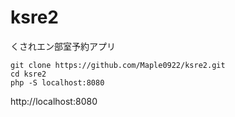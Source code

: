 # ksre2
くされエン部室予約アプリ

`git clone https://github.com/Maple0922/ksre2.git`
<br>
`cd ksre2`
<br>
`php -S localhost:8080`

http://localhost:8080
